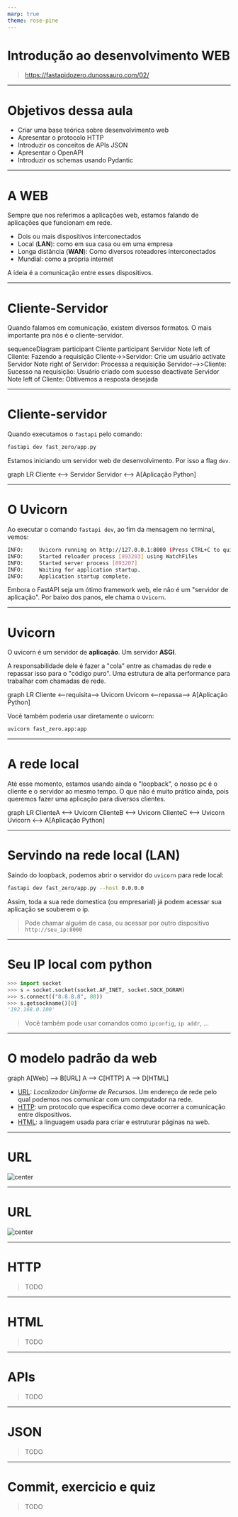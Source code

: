 ```yaml
---
marp: true
theme: rose-pine
---
```


# Introdução ao desenvolvimento WEB
> https://fastapidozero.dunossauro.com/02/

---

# Objetivos dessa aula

- Criar uma base teórica sobre desenvolvimento web
- Apresentar o protocolo HTTP
- Introduzir os conceitos de APIs JSON
- Apresentar o OpenAPI
- Introduzir os schemas usando Pydantic

---

# A WEB

Sempre que nos referimos a aplicações web, estamos falando de aplicações que funcionam em rede.

- Dois ou mais dispositivos interconectados
- Local (**LAN**): como em sua casa ou em uma empresa
- Longa distância (**WAN**): Como diversos roteadores interconectados
- Mundial: como a própria internet

A ideia é a comunicação entre esses dispositivos.

---

# Cliente-Servidor

Quando falamos em comunicação, existem diversos formatos. O mais importante pra nós é o cliente-servidor.

<div class="mermaid">
sequenceDiagram
    participant Cliente
    participant Servidor
    Note left of Cliente: Fazendo a requisição
    Cliente->>Servidor: Crie um usuário
	activate Servidor
    Note right of Servidor: Processa a requisição
    Servidor-->>Cliente: Sucesso na requisição: Usuário criado com sucesso
	deactivate Servidor
    Note left of Cliente: Obtivemos a resposta desejada
</div>

---

# Cliente-servidor

Quando executamos o `fastapi` pelo comando:

```bash
fastapi dev fast_zero/app.py
```

Estamos iniciando um servidor web de desenvolvimento. Por isso a flag `dev`.

<div class="mermaid">
graph LR
    Cliente <--> Servidor
	Servidor <--> A[Aplicação Python]
</div>

---

# O Uvicorn

Ao executar o comando `fastapi dev`, ao fim da mensagem no terminal, vemos:

```bash
INFO:     Uvicorn running on http://127.0.0.1:8000 (Press CTRL+C to quit)
INFO:     Started reloader process [893203] using WatchFiles
INFO:     Started server process [893207]
INFO:     Waiting for application startup.
INFO:     Application startup complete.
```

Embora o FastAPI seja um ótimo framework web, ele não é um "servidor de aplicação". Por baixo dos panos, ele chama o `Uvicorn`.

---

# Uvicorn

O uvicorn é um servidor de **aplicação**. Um servidor **ASGI**.

A responsabilidade dele é fazer a "cola" entre as chamadas de rede e repassar isso para o "código puro". Uma estrutura de alta performance para trabalhar com chamadas de rede.

<div class="mermaid">
graph LR
    Cliente <--requisita--> Uvicorn
	Uvicorn <--repassa--> A[Aplicação Python]
</div>

Você também poderia usar diretamente o uvicorn:

```bash
uvicorn fast_zero.app:app
```

---

# A rede local

Até esse momento, estamos usando ainda o "loopback", o nosso pc é o cliente e o servidor ao mesmo tempo. O que não é muito prático ainda, pois queremos fazer uma aplicação para diversos clientes.

<div class="mermaid">
graph LR
    ClienteA <--> Uvicorn
    ClienteB <--> Uvicorn
    ClienteC <--> Uvicorn
	Uvicorn <--> A[Aplicação Python]
</div>

---

# Servindo na rede local (LAN)

Saindo do loopback, podemos abrir o servidor do `uvicorn` para rede local:

```bash
fastapi dev fast_zero/app.py --host 0.0.0.0
```

Assim, toda a sua rede domestica (ou empresarial) já podem acessar sua aplicação se souberem o ip.

> Pode chamar alguém de casa, ou acessar por outro dispositivo `http://seu_ip:8000`

---

# Seu IP local com python

```python
>>> import socket
>>> s = socket.socket(socket.AF_INET, socket.SOCK_DGRAM)
>>> s.connect(("8.8.8.8", 80))
>>> s.getsockname()[0]
'192.168.0.100'
```

> Você também pode usar comandos como `ipconfig`, `ip addr`, ...

---

# O modelo padrão da web

<div class="mermaid">
graph
    A[Web] --> B[URL]
    A --> C[HTTP]
    A --> D[HTML]
</div>

- [URL](https://pt.wikipedia.org/wiki/URL): *Localizador Uniforme de Recursos*. Um endereço de rede pelo qual podemos nos comunicar com um computador na rede.
- [HTTP](https://pt.wikipedia.org/wiki/Hypertext_Transfer_Protocol): um protocolo que especifica como deve ocorrer a comunicação entre dispositivos.
- [HTML](https://pt.wikipedia.org/wiki/HTML): a linguagem usada para criar e estruturar páginas na web.

---

# URL

![center](https://raw.githubusercontent.com/dunossauro/fastapi-do-zero/main/aulas/assets/01/endereco_http_white.png)

---

# URL

![center](https://raw.githubusercontent.com/dunossauro/fastapi-do-zero/main/aulas/assets/02/url_white.png)

---

# HTTP

> TODO


---

# HTML

> TODO

---

# APIs

> TODO

---

# JSON

> TODO

---

# Commit, exercicio e quiz

> TODO


<!-- mermaid.js -->
<script src="https://cdn.jsdelivr.net/npm/mermaid@10.9.1/dist/mermaid.min.js"></script>
<script>mermaid.initialize({startOnLoad:true,theme:'dark'});</script>
